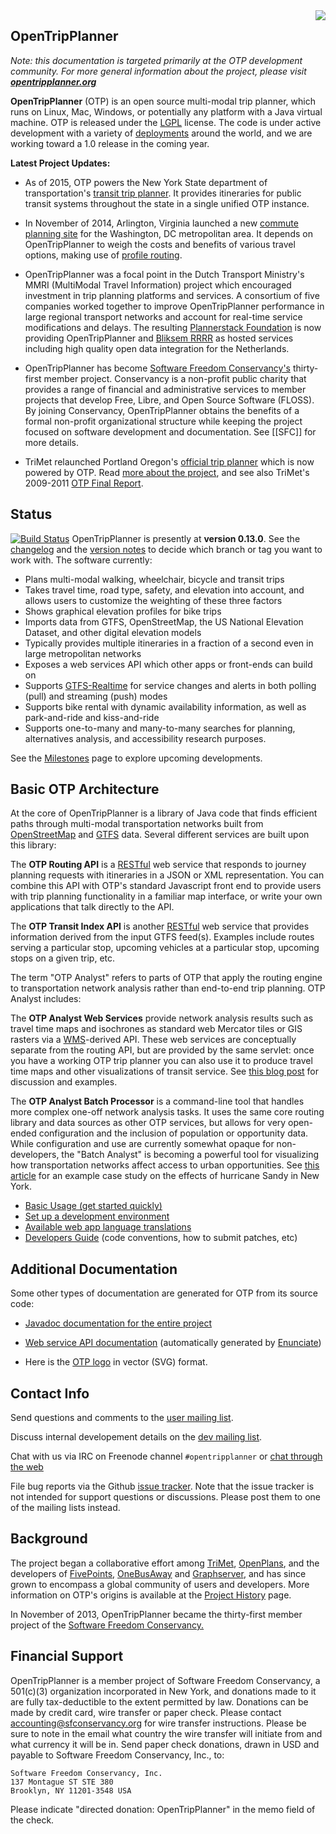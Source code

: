 <img src="https://github.com/opentripplanner/OpenTripPlanner/wiki/Home/otp_logo_wiki.png" align="right"/>

## OpenTripPlanner
_Note: this documentation is targeted primarily at the OTP development community. For more general information about the project, please visit [**opentripplanner.org**](http://www.opentripplanner.org)_

**OpenTripPlanner** (OTP) is an open source multi-modal trip planner, which runs on Linux, Mac, Windows, or potentially any platform with a Java virtual machine. OTP is released under the [LGPL](http://www.gnu.org/licenses/lgpl-3.0.txt) license.
The code is under active development with a variety of [deployments](Deployments) around the world, and we are working toward a 1.0 release in the coming year.

**Latest Project Updates:**

 * As of 2015, OTP powers the New York State department of transportation's [transit trip planner](http://511ny.org/tripplanner/default.aspx).
   It provides itineraries for public transit systems throughout the state in a single unified OTP instance.

 * In November of 2014, Arlington, Virginia launched a new [commute planning site](http://mobilitylab.org/2014/11/07/the-who-what-when-where-whys-of-carfreeatoz/) for the Washington, DC metropolitan area.
 It depends on OpenTripPlanner to weigh the costs and benefits of various travel options, making use of [profile routing]().

 * OpenTripPlanner was a focal point in the Dutch Transport Ministry's MMRI (MultiModal Travel Information) project which encouraged investment in trip planning platforms and services. A consortium of five companies worked together to improve OpenTripPlanner performance in large regional transport networks and account for real-time service modifications and delays. The resulting [Plannerstack Foundation](http://www.plannerstack.org/)
 is now providing OpenTripPlanner and [Bliksem RRRR](https://github.com/bliksemlabs/rrrr) as hosted services including high quality open data integration for the Netherlands.

 * OpenTripPlanner has become <a href="http://sfconservancy.org/">Software Freedom Conservancy's</a> thirty-first member project. Conservancy is a non-profit public charity that provides a range of financial and administrative services to member projects that develop Free, Libre, and Open Source Software (FLOSS). By joining Conservancy, OpenTripPlanner obtains the benefits of a formal non-profit organizational structure while keeping the project focused on software development and documentation. See [[SFC]] for more details.

 * TriMet relaunched Portland Oregon's [official trip planner](http://ride.trimet.org) which is now powered by OTP. Read [more about the project](https://github.com/openplans/OpenTripPlanner/wiki/Portland-Regional-Trip-Planner), and see also TriMet's 2009-2011 [OTP Final Report](https://github.com/opentripplanner/OpenTripPlanner/wiki/Reports/OTP%20Final%20Report%20-%20Metro%202009-2011%20RTO%20Grant.pdf).


## Status

[![Build Status](http://ci.opentripplanner.org/buildStatus/icon?job=OpenTripPlanner)](http://ci.opentripplanner.org/job/OpenTripPlanner/)
OpenTripPlanner is presently at **version 0.13.0**. See the [changelog](Changelog) and the [version notes](Version-Notes) to decide which branch or tag you want to work with. The software currently:

 * Plans multi-modal walking, wheelchair, bicycle and transit trips
 * Takes travel time, road type, safety, and elevation into account, and allows users to customize the weighting of these three factors
 * Shows graphical elevation profiles for bike trips
 * Imports data from GTFS, OpenStreetMap, the US National Elevation Dataset, and other digital elevation models
 * Typically provides multiple itineraries in a fraction of a second even in large metropolitan networks
 * Exposes a web services API which other apps or front-ends can build on
 * Supports [GTFS-Realtime](https://developers.google.com/transit/gtfs-realtime/) for service changes and alerts in both polling (pull) and streaming (push) modes
 * Supports bike rental with dynamic availability information, as well as park-and-ride and kiss-and-ride
 * Supports one-to-many and many-to-many searches for planning, alternatives analysis, and accessibility research purposes.

See the [Milestones](https://github.com/opentripplanner/OpenTripPlanner/milestones) page to explore upcoming developments.


## Basic OTP Architecture

At the core of OpenTripPlanner is a library of Java code that finds efficient paths through multi-modal transportation networks built from [OpenStreetMap](http://wiki.openstreetmap.org/wiki/Main_Page) and [GTFS](https://developers.google.com/transit/gtfs/) data. Several different services are built upon this library:

The **OTP Routing API** is a [RESTful](https://en.wikipedia.org/wiki/Representational_state_transfer) web service that responds to journey planning requests with itineraries in a JSON or XML representation. You can combine this API with OTP's standard Javascript front end to provide users with trip planning functionality in a familiar map interface, or write your own applications that talk directly to the API.

The **OTP Transit Index API** is another [RESTful](https://en.wikipedia.org/wiki/Representational_state_transfer) web service that provides information derived from the input GTFS feed(s). Examples include routes serving a particular stop, upcoming vehicles at a particular stop, upcoming stops on a given trip, etc.

The term "OTP Analyst" refers to parts of OTP that apply the routing engine to transportation network analysis rather than end-to-end trip planning. OTP Analyst includes:

The **OTP Analyst Web Services** provide network analysis results such as travel time maps and isochrones as standard web Mercator tiles or GIS rasters via a [WMS](http://en.wikipedia.org/wiki/Web_Map_Service)-derived API. These web services are conceptually separate from the routing API, but are provided by the same servlet: once you have a working OTP trip planner you can also use it to produce travel time maps and other visualizations of transit service. See [this blog post](http://conveyal.com/blog/2012/07/02/analyst/) for discussion and examples.

The **OTP Analyst Batch Processor** is a command-line tool that handles more complex one-off network analysis tasks. It uses the same core routing library and data sources as other OTP services, but allows for very open-ended configuration and the inclusion of population or opportunity data. While configuration and use are currently somewhat opaque for non-developers, the "Batch Analyst" is becoming a powerful tool for visualizing how transportation networks affect access to urban opportunities. See [this article](http://www.theatlanticcities.com/commute/2013/01/best-maps-weve-seen-sandys-transit-outage-new-york/4488/) for an example case study on the effects of hurricane Sandy in New York.

 * [Basic Usage (get started quickly)](Basic-Usage)
 * [Set up a development environment](Setting-up-a-development-environment)
 * [Available web app language translations](https://github.com/openplans/OpenTripPlanner/wiki/Translation)
 * [Developers Guide](https://github.com/openplans/OpenTripPlanner/wiki/DevelopersGuide) (code conventions, how to submit patches, etc)


## Additional Documentation

Some other types of documentation are generated for OTP from its source code:

 * [Javadoc documentation for the entire project](http://docs.opentripplanner.org/javadoc/)
 * [Web service API documentation](http://docs.opentripplanner.org/apidoc) (automatically generated by [Enunciate](http://enunciate.codehaus.org/))

 * Here is the [OTP logo](Home/otp_logo.svg) in vector (SVG) format.


## Contact Info

Send questions and comments to the [user mailing list](http://groups.google.com/group/opentripplanner-users).  

Discuss internal developement details on the [dev mailing list](http://groups.google.com/group/opentripplanner-dev).  

Chat with us via IRC on Freenode channel `#opentripplanner` or [chat through the web](http://webchat.freenode.net/?channels=opentripplanner) 

File bug reports via the Github [issue tracker](https://github.com/openplans/OpenTripPlanner/issues). Note that the issue tracker is not intended for support questions or discussions. Please post them to one of the mailing lists instead.


## Background

The project began a collaborative effort among [TriMet](http://trimet.org), [OpenPlans](http://openplans.org), and the developers of [FivePoints](http://fpdev.org/), [OneBusAway](https://github.com/OneBusAway/onebusaway/wiki) and [Graphserver](http://bmander.github.com/graphserver/), and has since grown to encompass a global community of users and developers. More information on OTP's origins is available at the [Project History](https://github.com/openplans/OpenTripPlanner/wiki/Project-History) page.

In November of 2013, OpenTripPlanner became the thirty-first member project of the <a href="http://sfconservancy.org/">Software Freedom Conservancy.</a>

## Financial Support

OpenTripPlanner is a member project of Software Freedom Conservancy, a 501(c)(3) organization incorporated in New York, and donations made to it are fully tax-deductible to the extent permitted by law. Donations can be made by credit card, wire transfer or paper check. Please contact <accounting@sfconservancy.org> for wire transfer instructions. Please be sure to note in the email what country the wire transfer will initiate from and what currency it will be in. Send paper check donations, drawn in USD and payable to Software Freedom Conservancy, Inc., to:

```
Software Freedom Conservancy, Inc.
137 Montague ST STE 380
Brooklyn, NY 11201-3548 USA
```

Please indicate "directed donation: OpenTripPlanner" in the memo field of the check.
